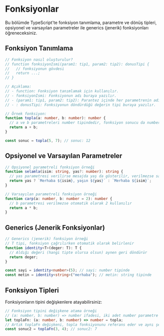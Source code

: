 # Fonksiyonlar

Bu bölümde TypeScript'te fonksiyon tanımlama, parametre ve dönüş tipleri, opsiyonel ve varsayılan parametreler ile generics (jenerik) fonksiyonları öğreneceksiniz.

## Fonksiyon Tanımlama

```typescript
// Fonksiyon nasıl oluşturulur?
// function fonksiyonIsmi(param1: tip1, param2: tip2): donusTipi {
//   // fonksiyonun gövdesi
//   return ...;
// }

// Açıklama:
// - function: Fonksiyon tanımlamak için kullanılır.
// - fonksiyonIsmi: Fonksiyonun adı buraya yazılır.
// - (param1: tip1, param2: tip2): Parantez içinde her parametrenin adı ve tipi belirtilir.
// - : donusTipi: Fonksiyonun döndürdüğü değerin tipi buraya yazılır.

// Örnek fonksiyon:
function topla(a: number, b: number): number {
  // a ve b parametreleri number tipindedir, fonksiyon sonucu da number döner
  return a + b;
}

const sonuc = topla(5, 7); // sonuc: 12
```

## Opsiyonel ve Varsayılan Parametreler

```typescript
// Opsiyonel parametreli fonksiyon örneği
function selamla(isim: string, yas?: number): string {
  // yas parametresi verilirse mesajda yaş da gösterilir, verilmezse sadece isim gösterilir
  return yas ? `Merhaba ${isim}, yaşın ${yas}` : `Merhaba ${isim}`;
}

// Varsayılan parametreli fonksiyon örneği
function carp(a: number, b: number = 2): number {
  // b parametresi verilmezse otomatik olarak 2 kullanılır
  return a * b;
}
```

## Generics (Jenerik Fonksiyonlar)

```typescript
// Generics (jenerik) fonksiyon örneği
// T tipi, fonksiyon çağrılırken otomatik olarak belirlenir
function identity<T>(deger: T): T {
  // Aldığı değeri (hangi tipte olursa olsun) aynen geri döndürür
  return deger;
}

const sayi = identity<number>(5); // sayi: number tipinde
const metin = identity<string>("merhaba"); // metin: string tipinde
```

## Fonksiyon Tipleri

Fonksiyonların tipini değişkenlere atayabilirsiniz:

```typescript
// Fonksiyon tipini değişkene atama örneği
// (a: number, b: number) => number ifadesi, iki adet number parametre alıp number döndüren bir fonksiyon tipidir
let toplaFn: (a: number, b: number) => number = topla;
// Artık toplaFn değişkeni, topla fonksiyonunu referans eder ve aynı şekilde kullanılabilir
const sonuc2 = toplaFn(3, 4); // sonuc2: 7
```
